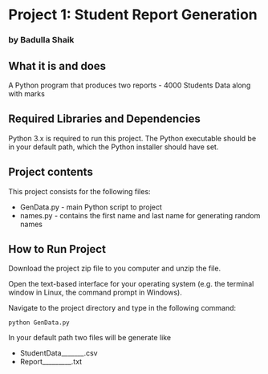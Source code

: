# Project 1: Student Report Generation
### by Badulla Shaik

## What it is and does

A Python program that produces two reports -  4000 Students Data along with marks

## Required Libraries and Dependencies

Python 3.x is required to run this project. The Python executable should be in
your default path, which the Python installer should have set.

## Project contents

This project consists for the following files:

* GenData.py - main Python script to project
* names.py - contains the first name and last name for generating random names

## How to Run Project

Download the project zip file to you computer and unzip the file.

Open the text-based interface for your operating system (e.g. the terminal
window in Linux, the command prompt in Windows).

Navigate to the project directory and type in the following command:

```
python GenData.py
```

In your default path two files will be generate like 
* StudentData_______.csv 
* Report_________.txt